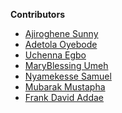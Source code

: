 **Contributors**

<!-- prettier-ignore-start -->

- [Ajiroghene Sunny](https://github.com/Ajioz)
- [Adetola Oyebode](https://github.com/ybdtola)
- [Uchenna Egbo](https://github.com/yuhcee)
- [MaryBlessing Umeh](https://github.com/marybngozi)
- [Nyamekesse Samuel](https://github.com/Nyamekesse)
- [Mubarak Mustapha](https://github.com/mako-commits)
- [Frank David Addae](https://github.com/frankdavid-addae)